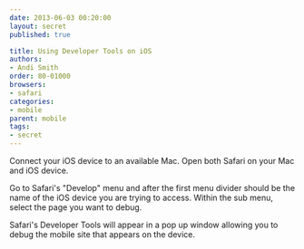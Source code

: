 ```yaml
---
date: 2013-06-03 00:20:00
layout: secret
published: true

title: Using Developer Tools on iOS
authors:
- Andi Smith
order: 80-01000
browsers:
- safari
categories:
- mobile
parent: mobile
tags:
- secret
---
```


<p class="safari">Connect your iOS device to an available Mac. Open both Safari on your Mac and iOS device.</p>

<p class="safari">Go to Safari's "Develop" menu and after the first menu divider should be the name of the iOS device you are trying to access. Within the sub menu, select the page you want to debug.</p>

<p class="safari">Safari's Developer Tools will appear in a pop up window allowing you to debug the mobile site that appears on the device.</p>